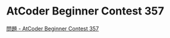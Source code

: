 AtCoder Beginner Contest 357
===

[問題 - AtCoder Beginner Contest 357](https://atcoder.jp/contests/abc357/tasks)
